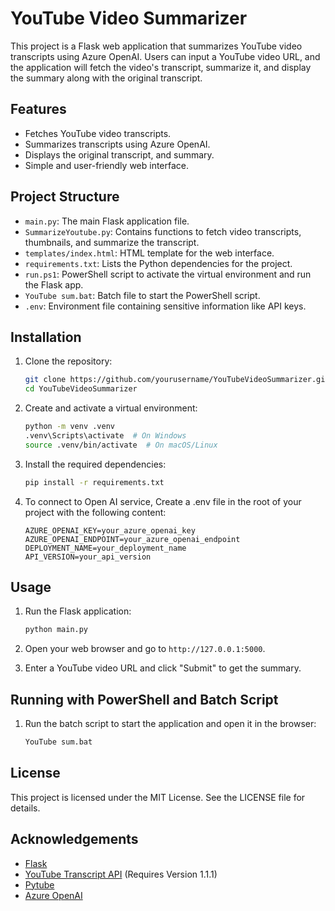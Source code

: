 # YouTube Video Summarizer

This project is a Flask web application that summarizes YouTube video transcripts using Azure OpenAI. Users can input a YouTube video URL, and the application will fetch the video's transcript, summarize it, and display the summary along with the original transcript.

## Features

- Fetches YouTube video transcripts.
- Summarizes transcripts using Azure OpenAI.
- Displays the original transcript, and summary.
- Simple and user-friendly web interface.

## Project Structure

- `main.py`: The main Flask application file.
- `SummarizeYoutube.py`: Contains functions to fetch video transcripts, thumbnails, and summarize the transcript.
- `templates/index.html`: HTML template for the web interface.
- `requirements.txt`: Lists the Python dependencies for the project.
- `run.ps1`: PowerShell script to activate the virtual environment and run the Flask app.
- `YouTube sum.bat`: Batch file to start the PowerShell script.
- `.env`: Environment file containing sensitive information like API keys.

## Installation

1. Clone the repository:
    ```sh
    git clone https://github.com/yourusername/YouTubeVideoSummarizer.git
    cd YouTubeVideoSummarizer
    ```

2. Create and activate a virtual environment:
    ```sh
    python -m venv .venv
    .venv\Scripts\activate  # On Windows
    source .venv/bin/activate  # On macOS/Linux
    ```

3. Install the required dependencies:
    ```sh
    pip install -r requirements.txt
    ```

4. To connect to Open AI service, Create a .env file in the root of your project with the following content:
    ```env
    AZURE_OPENAI_KEY=your_azure_openai_key
    AZURE_OPENAI_ENDPOINT=your_azure_openai_endpoint
    DEPLOYMENT_NAME=your_deployment_name
    API_VERSION=your_api_version
    ```

## Usage

1. Run the Flask application:
    ```sh
    python main.py
    ```

2. Open your web browser and go to `http://127.0.0.1:5000`.

3. Enter a YouTube video URL and click "Submit" to get the summary.

## Running with PowerShell and Batch Script

1. Run the batch script to start the application and open it in the browser:
    ```sh
    YouTube sum.bat
    ```

## License

This project is licensed under the MIT License. See the LICENSE file for details.

## Acknowledgements

- [Flask](https://flask.palletsprojects.com/)
- [YouTube Transcript API](https://github.com/jdepoix/youtube-transcript-api)  (Requires Version 1.1.1)
- [Pytube](https://pytube.io/)
- [Azure OpenAI](https://azure.microsoft.com/en-us/services/cognitive-services/openai-service/)